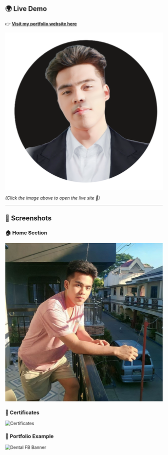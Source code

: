 ## 🌍 Live Demo

👉 **[Visit my portfolio website here](https://itsmepaulacosta.github.io/PORTFOLIO-1/)**

[![Live Demo Preview](assets/image/Facebook%20Profile%20Picture%20in%20Auburn%20Beige%20Modern%20Elegance%20Style.png)](https://rbrtmstrjr.github.io/myportfolio/)

*(Click the image above to open the live site 🚀)*

---

## 📸 Screenshots

### 🏠 Home Section
![Home Section](assets/image/tele.jpg)

### 📜 Certificates
![Certificates](https://raw.githubusercontent.com/rbrtmstrjr/myportfolio/main/assets/certificates/ojt%20rockstar%20certificates.jpg)

### 🎨 Portfolio Example
![Dental FB Banner](https://raw.githubusercontent.com/rbrtmstrjr/myportfolio/main/assets/projects%20in%20ojt%20graphic%20design/day-4%20dental%20fb%20banner.png)
